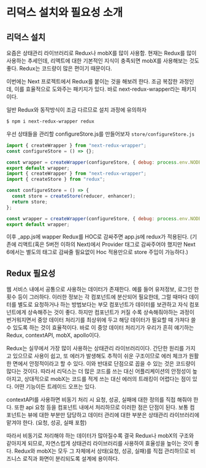 ﻿# 리덕스 설치와 필요성 소개

## 리덕스 설치

요즘은 상태관리 라이브러리로 Redux나 mobX를 많이 사용함. 현재는 Redux를 많이 사용하는 추세인데, 리액트에 대한 기본적인 지식이 충족되면 mobX를 사용해보는 것도 좋다. Redux는 코드량이 많은 편이기 때문이다.

이번에는 Next 프로젝트에서 Redux를 붙이는 것을 해보려 한다. 조금 복잡한 과정인데, 이를 효율적으로 도와주는 패키지가 있다. 바로 next-redux-wrapper라는 패키지이다.

일반 Redux와 동작방식이 조금 다르므로 설치 과정에 유의하자

```bash
$ npm i next-redux-wrapper redux
```

우선 상태들을 관리할 configureStore.js를 만들어보자
`store/configureStore.js`

```jsx
import { createWrapper } from "next-redux-wrapper";
const configureStore = () => {};

const wrapper = createWrapper(configureStore, { debug: process.env.NODE_ENV === "development" });
export default wrapper;
import { createWrapper } from "next-redux-wrapper";
import { createStore } from "redux";

const configureStore = () => {
  const store = createStore(reducer, enhancer);
  return store;
};

const wrapper = createWrapper(configureStore, { debug: process.env.NODE_ENV === "development" });
export default wrapper;
```

이후 \_app.js에 wapper Redux를 HOC로 감싸주면 app.js에 redux가 적용된다.
(기존에 리액트(혹은 5버전 이하의 Next)에서 Provider 태그로 감싸주어야 했지만 Next 6에서는 별도의 태그로 감싸줄 필요없이 Hoc 적용만으로 store 주입이 가능하다.)

## Redux 필요성

웹 서비스 내에서 공통으로 사용하는 데이터가 존재한다. 예를 들어 유저정보, 로그인 한 횟수 등이 그러하다. 이러한 정보는 각 컴포넌트에 분산되어 필요한데, 그럴 때마다 데이터를 별도로 요청하거나 하는 방법보다는 부모 컴포넌트가 데이터를 보관하고 자식 컴포넌트에게 상속해주는 것이 좋다. 하지만 컴포넌트가 커질 수록 상속해줘야하는 과정이 번거워지면서 중앙 데이터 처리기를 최상위에 두고 해당 데이터가 필요할 때 가져다 쓸 수 있도록 하는 것이 효율적이다. 바로 이 중앙 데이터 처리기가 우리가 흔히 얘기하는 Redux, contextAPI, mobX, apollo이다.

Redux는 실무에서 가장 많이 사용하는 상태관리 라이브러리이다. 간단한 원리를 가지고 있으므로 사용이 쉽고, 또 에러가 발생해도 추적이 쉬운 구조이므로 에러 체크가 원활한 면에서 안정적이라고 할 수 있다. 이와 반대로 단점으로 꼽을 수 있는 것은 코드량이 많다는 것이다. 따라서 리덕스는 더 많은 코드를 쓰는 대신 어플리케이션의 안정성이 높아지고, 상대적으로 mobX는 코드를 적게 쓰는 대신 에러의 트래킹이 어렵다는 점이 있다. 어떤 기능이든 트레이드 오프는 있다.

contextAPI를 사용하면 비동기 처리 시 요청, 성공, 실패에 대한 정의를 직접 해줘야 한다. 또한 api 요청 등을 컴포넌트 내에서 처리하므로 이러한 점은 단점이 된다. 보통 컴포넌트는 뷰에 대한 부분만 담당하고 데이터 관리에 대한 부분은 상태관리 라이브러리에 맡겨야 한다. (요청, 성공, 실패 포함)

따라서 비동기로 처리해야 하는 데이터가 많아질수록 결국 Redux나 mobX의 구조와 같아지게 되므로, 자연스럽게 상태관리 라이브러리를 사용하여 효율성을 높이는 것이 좋다. Redux와 mobX는 모두 그 자체에서 상태(요청, 성공, 실패)를 직접 관리하므로 비즈니스 로직과 화면이 분리되도록 설계에 용이하다.
